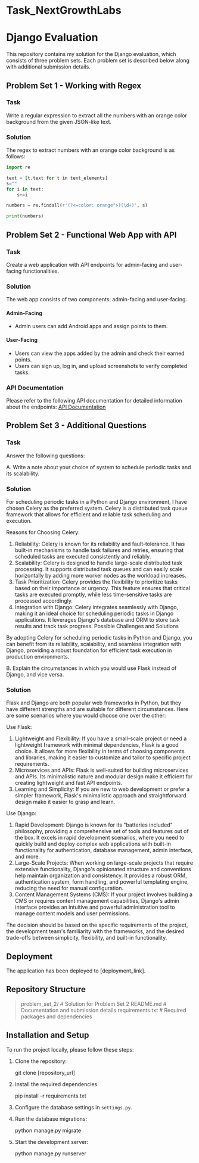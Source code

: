 # Task_NextGrowthLabs
# Django Evaluation

This repository contains my solution for the Django evaluation, which consists of three problem sets. Each problem set is described below along with additional submission details.

## Problem Set 1 - Working with Regex

### Task
Write a regular expression to extract all the numbers with an orange color background from the given JSON-like text.

### Solution
The regex to extract numbers with an orange color background is as follows:

   ```python
   import re

   text = [t.text for t in text_elements]
   s=""
   for i in text:
       s+=i

   numbers = re.findall(r'(?<=color: orange">)(\d+)', s)

   print(numbers)
   ```


## Problem Set 2 - Functional Web App with API

### Task
Create a web application with API endpoints for admin-facing and user-facing functionalities.

### Solution
The web app consists of two components: admin-facing and user-facing.

#### Admin-Facing
- Admin users can add Android apps and assign points to them.

#### User-Facing
- Users can view the apps added by the admin and check their earned points.
- Users can sign up, log in, and upload screenshots to verify completed tasks.

### API Documentation
Please refer to the following API documentation for detailed information about the endpoints: [API Documentation](link_to_api_docs)

## Problem Set 3 - Additional Questions

### Task
Answer the following questions:

A. Write a note about your choice of system to schedule periodic tasks and its scalability.

### Solution
For scheduling periodic tasks in a Python and Django environment, I have chosen Celery as the preferred system. Celery is a distributed task queue framework that allows for efficient and reliable task scheduling and execution.

Reasons for Choosing Celery:
1. Reliability: Celery is known for its reliability and fault-tolerance. It has built-in mechanisms to handle task failures and retries, ensuring that scheduled tasks are executed consistently and reliably.
2. Scalability: Celery is designed to handle large-scale distributed task processing. It supports distributed task queues and can easily scale horizontally by adding more worker nodes as the workload increases.
3. Task Prioritization: Celery provides the flexibility to prioritize tasks based on their importance or urgency. This feature ensures that critical tasks are executed promptly, while less time-sensitive tasks are processed accordingly.
4. Integration with Django: Celery integrates seamlessly with Django, making it an ideal choice for scheduling periodic tasks in Django applications. It leverages Django's database and ORM to store task results and track task progress.
Possible Challenges and Solutions

By adopting Celery for scheduling periodic tasks in Python and Django, you can benefit from its reliability, scalability, and seamless integration with Django, providing a robust foundation for efficient task execution in production environments.

B. Explain the circumstances in which you would use Flask instead of Django, and vice versa.
### Solution
Flask and Django are both popular web frameworks in Python, but they have different strengths and are suitable for different circumstances. Here are some scenarios where you would choose one over the other:

Use Flask:
1. Lightweight and Flexibility: If you have a small-scale project or need a lightweight framework with minimal dependencies, Flask is a good choice. It allows for more flexibility in terms of choosing components and libraries, making it easier to customize and tailor to specific project requirements.
2. Microservices and APIs: Flask is well-suited for building microservices and APIs. Its minimalistic nature and modular design make it efficient for creating lightweight and fast API endpoints.
3. Learning and Simplicity: If you are new to web development or prefer a simpler framework, Flask's minimalistic approach and straightforward design make it easier to grasp and learn.

Use Django:
1. Rapid Development: Django is known for its "batteries included" philosophy, providing a comprehensive set of tools and features out of the box. It excels in rapid development scenarios, where you need to quickly build and deploy complex web applications with built-in functionality for authentication, database management, admin interface, and more.
2. Large-Scale Projects: When working on large-scale projects that require extensive functionality, Django's opinionated structure and conventions help maintain organization and consistency. It provides a robust ORM, authentication system, form handling, and powerful templating engine, reducing the need for manual configuration.
3. Content Management Systems (CMS): If your project involves building a CMS or requires content management capabilities, Django's admin interface provides an intuitive and powerful administration tool to manage content models and user permissions.

The decision should be based on the specific requirements of the project, the development team's familiarity with the frameworks, and the desired trade-offs between simplicity, flexibility, and built-in functionality.

## Deployment

The application has been deployed to [deployment_link].

## Repository Structure

> problem_set_2/ # Solution for Problem Set 2
> README.md # Documentation and submission details
> requirements.txt # Required packages and dependencies


## Installation and Setup

To run the project locally, please follow these steps:

1. Clone the repository:

   git clone [repository_url]
   
3. Install the required dependencies:
   
    pip install -r requirements.txt
   
4. Configure the database settings in `settings.py`.

5. Run the database migrations:

    python manage.py migrate
   
7. Start the development server:

   python manage.py runserver



